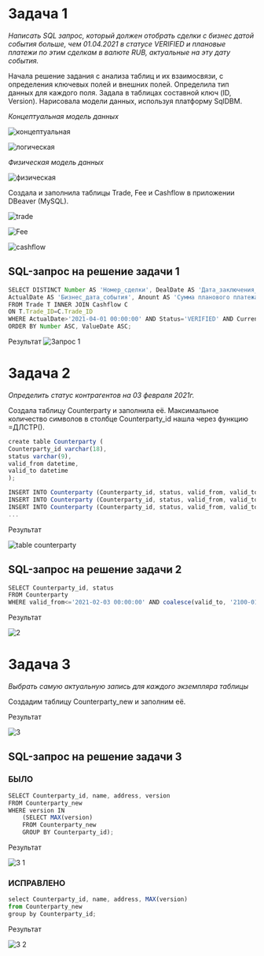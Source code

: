# Задача 1
*Написать SQL запрос, который должен отобрать сделки с бизнес датой события больше, чем 01.04.2021 в статусе VERIFIED и плановые платежи по этим сделкам в валюте RUB, актуальные на эту дату события.*

Начала решение задания с анализа таблиц и их взаимосвязи, с определения ключевых полей и внешних полей.
Определила тип данных для каждого поля. Задала в таблицах составной ключ (ID, Version).
Нарисовала модели данных, используя платформу SqlDBM.

*Концептуальная модель данных*

![концептуальная](https://user-images.githubusercontent.com/108063450/192090473-df605d16-f7d4-4dbc-8a47-77fabeb761e8.png)

![логическая](https://user-images.githubusercontent.com/108063450/192090480-48f159ed-e499-4836-b47c-2e650d252976.png)

*Физическая модель данных*

![физическая](https://user-images.githubusercontent.com/108063450/192090499-e91db009-4922-48a6-9f56-4f3d19721e75.png)


Создала и заполнила таблицы Trade, Fee и Cashflow в приложении DBeaver (MySQL).

![trade](https://user-images.githubusercontent.com/108063450/192942722-28e47034-b84b-4ee2-88d1-bdb69c025d52.png)

![Fee](https://user-images.githubusercontent.com/108063450/192942747-cf584abc-36cd-4743-b7a2-3572552a195e.png)

![cashflow](https://user-images.githubusercontent.com/108063450/192942770-978b872d-e24d-45f8-8ed3-33affe1d7169.png)



## SQL-запрос на решение задачи 1

``` js
SELECT DISTINCT Number AS 'Номер_сделки', DealDate AS 'Дата_заключения_сделки', 
ActualDate AS 'Бизнес_дата_события', Anount AS 'Сумма планового платежа', Currency AS 'Валюта_планового_платежа', ValueDate AS 'Плановая_дата_исполнения_платежа'
FROM Trade T INNER JOIN Cashflow C 
ON T.Trade_ID=C.Trade_ID
WHERE ActualDate>'2021-04-01 00:00:00' AND Status='VERIFIED' AND Currency='RUB'
ORDER BY Number ASC, ValueDate ASC;
```

Результат
![Запрос 1](https://user-images.githubusercontent.com/108063450/192090798-c8e9b6a1-69d4-4324-8e49-25496353f2ac.png)



# Задача 2

*Определить статус контрагентов на 03 февраля 2021г.*

Создала таблицу Counterparty и заполнила её. Максимальное количество символов в столбце Counterparty_id нашла через функцию =ДЛСТР().

``` js
create table Counterparty (
Counterparty_id varchar(18),
status varchar(9),
valid_from datetime,
valid_to datetime
);
``` 

``` js
INSERT INTO Counterparty (Counterparty_id, status, valid_from, valid_to) VALUES ('2356aa563bb5874cc','active','2021-02-01 00:00:00','2021-02-03 00:00:00');
INSERT INTO Counterparty (Counterparty_id, status, valid_from, valid_to) VALUES ('2356aa563bb5874cc','defaulter','2021-02-03 00:00:00','2021-02-06 00:00:00');
INSERT INTO Counterparty (Counterparty_id, status, valid_from, valid_to) VALUES ('2356aa563bb5874cc','removed','2021-02-06 00:00:00',null);
...
``` 

Результат

![table counterparty](https://user-images.githubusercontent.com/108063450/192091276-9c2d223d-98a0-4938-a337-19abea5151a4.png)

## SQL-запрос на решение задачи 2

``` js
SELECT Counterparty_id, status
FROM Counterparty
WHERE valid_from<='2021-02-03 00:00:00' AND coalesce(valid_to, '2100-01-01')>'2021-02-03 00:00:00';
```

Результат

![2](https://user-images.githubusercontent.com/108063450/192117894-20df5338-f018-48a9-b2da-e905d27068cb.png)



# Задача 3

*Выбрать самую актуальную запись для каждого экземпляра таблицы*

Создадим таблицу Counterparty_new и заполним её.

Результат

![3](https://user-images.githubusercontent.com/108063450/192118491-4a1c257f-5fb2-4139-8450-d84d0de76ee6.png)

## SQL-запрос на решение задачи 3

### БЫЛО

``` js
SELECT Counterparty_id, name, address, version
FROM Counterparty_new
WHERE version IN 
    (SELECT MAX(version)
    FROM Counterparty_new
    GROUP BY Counterparty_id);
```

Результат

![3 1](https://user-images.githubusercontent.com/108063450/192141358-eb5575c6-d895-4b88-9802-6dafd16efe82.png)

### ИСПРАВЛЕНО

``` js
select Counterparty_id, name, address, MAX(version)
from Counterparty_new
group by Counterparty_id;
```

Результат

![3 2](https://user-images.githubusercontent.com/108063450/192512661-18429544-7f43-41cd-a51f-1f1acdfcac15.png)



 
